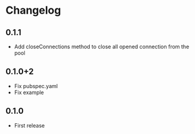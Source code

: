 # Changelog

## 0.1.1
- Add closeConnections method to close all opened connection from the pool

## 0.1.0+2
- Fix pubspec.yaml
- Fix example

## 0.1.0
- First release
